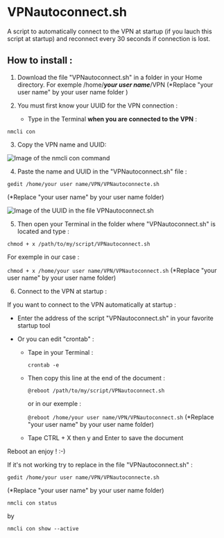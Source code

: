 # VPNautoconnect.sh

A script to automatically connect to the VPN at startup (if you lauch this script at startup) and reconnect  every 30 seconds if connection is lost.


## How to install :



1. Download the file "VPNautoconnect.sh" in a folder in your Home directory. For exemple /home/***your user name***/VPN (*Replace "your user name" by your user name folder
)



2. You must first know your UUID for the VPN connection :

    - Type in the Terminal **when you are connected to the VPN** :

`nmcli con`



3. Copy the VPN name and UUID:


![Image of the nmcli con command](https://github.com/pzim-devdata/Tools-for-Debian/blob/master/VPNautoconnect/Image1.png)



4. Paste the name and UUID in the "VPNautoconnect.sh" file :

`gedit /home/your user name/VPN/VPNautoconnecte.sh`

(*Replace "your user name" by your user name folder)

![Image of the UUID in the file VPNautoconnect.sh](https://github.com/pzim-devdata/Tools-for-Debian/blob/master/VPNautoconnect/Image2.png)



5. Then open your Terminal in the folder where "VPNautoconnect.sh" is located and type :

`chmod + x /path/to/my/script/VPNautoconnect.sh`

For exemple in our case :

`chmod + x /home/your user name/VPN/VPNautoconnect.sh`
(*Replace "your user name" by your user name folder)



6. Connect to the VPN at startup :

If you want to connect to the VPN automatically at startup :

   - Enter the address of the script "VPNautoconnect.sh" in your favorite startup tool

   - Or you can edit "crontab" :

        - Tape in your Terminal :
        
            `crontab -e`

        - Then copy this line at the end of the document :

            `@reboot /path/to/my/script/VPNautoconnect.sh`

            or in our exemple :

            `@reboot /home/your user name/VPN/VPNautoconnect.sh`
            (*Replace "your user name" by your user name folder)


        - Tape CTRL + X then y and Enter to save the document

Reboot an enjoy ! :-)

If it's not working try to replace in the file "VPNautoconnect.sh" :

`gedit /home/your user name/VPN/VPNautoconnecte.sh`

(*Replace "your user name" by your user name folder)

`nmcli con status`

by
	
`nmcli con show --active`


   
